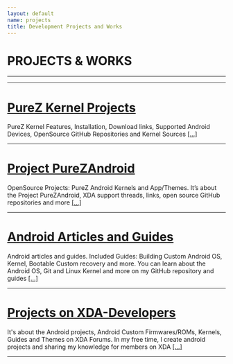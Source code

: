 ```yaml
---
layout: default
name: projects
title: Development Projects and Works
---
```


# PROJECTS & WORKS

----
----

# [PureZ Kernel Projects](project/purez-kernel.md)
PureZ Kernel Features, Installation, Download links, Supported Android Devices, OpenSource GitHub Repositories and Kernel Sources [[...]](project/purez-kernel.md)

----

# [Project PureZAndroid](project/purezandroid-projects.md)
OpenSource Projects: PureZ Android Kernels and App/Themes. It’s about the Project PureZAndroid, XDA support threads, links, open source GitHub repositories and more [[...]](project/purezandroid-projects.md)

----

# [Android Articles and Guides](project/android-articles.md)
Android articles and guides. Included Guides: Building Custom Android OS, Kernel, Bootable Custom recovery and more. You can learn about the Android OS, Git and Linux Kernel and more on my GitHub repository and guides [[...]](project/android-articles.md)

----

# [Projects on XDA-Developers](project/xda-threads-collection.md)
It's about the Android projects, Android Custom Firmwares/ROMs, Kernels, Guides and Themes on XDA Forums. In my free time, I create android projects and sharing my knowledge for members on XDA [[...]](project/xda-threads-collection.md)

----

